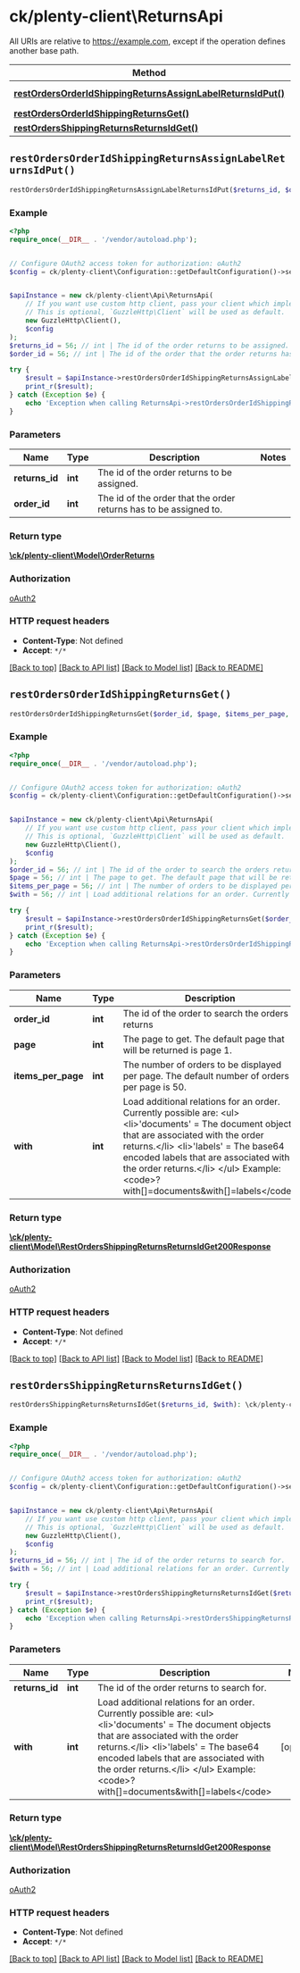 # ck/plenty-client\ReturnsApi

All URIs are relative to https://example.com, except if the operation defines another base path.

| Method | HTTP request | Description |
| ------------- | ------------- | ------------- |
| [**restOrdersOrderIdShippingReturnsAssignLabelReturnsIdPut()**](ReturnsApi.md#restOrdersOrderIdShippingReturnsAssignLabelReturnsIdPut) | **PUT** /rest/orders/{orderId}/shipping/returns/assign_label/{returnsId} |  |
| [**restOrdersOrderIdShippingReturnsGet()**](ReturnsApi.md#restOrdersOrderIdShippingReturnsGet) | **GET** /rest/orders/{orderId}/shipping/returns |  |
| [**restOrdersShippingReturnsReturnsIdGet()**](ReturnsApi.md#restOrdersShippingReturnsReturnsIdGet) | **GET** /rest/orders/shipping/returns/{returnsId} |  |


## `restOrdersOrderIdShippingReturnsAssignLabelReturnsIdPut()`

```php
restOrdersOrderIdShippingReturnsAssignLabelReturnsIdPut($returns_id, $order_id): \ck/plenty-client\Model\OrderReturns
```



### Example

```php
<?php
require_once(__DIR__ . '/vendor/autoload.php');


// Configure OAuth2 access token for authorization: oAuth2
$config = ck/plenty-client\Configuration::getDefaultConfiguration()->setAccessToken('YOUR_ACCESS_TOKEN');


$apiInstance = new ck/plenty-client\Api\ReturnsApi(
    // If you want use custom http client, pass your client which implements `GuzzleHttp\ClientInterface`.
    // This is optional, `GuzzleHttp\Client` will be used as default.
    new GuzzleHttp\Client(),
    $config
);
$returns_id = 56; // int | The id of the order returns to be assigned.
$order_id = 56; // int | The id of the order that the order returns has to be assigned to.

try {
    $result = $apiInstance->restOrdersOrderIdShippingReturnsAssignLabelReturnsIdPut($returns_id, $order_id);
    print_r($result);
} catch (Exception $e) {
    echo 'Exception when calling ReturnsApi->restOrdersOrderIdShippingReturnsAssignLabelReturnsIdPut: ', $e->getMessage(), PHP_EOL;
}
```

### Parameters

| Name | Type | Description  | Notes |
| ------------- | ------------- | ------------- | ------------- |
| **returns_id** | **int**| The id of the order returns to be assigned. | |
| **order_id** | **int**| The id of the order that the order returns has to be assigned to. | |

### Return type

[**\ck/plenty-client\Model\OrderReturns**](../Model/OrderReturns.md)

### Authorization

[oAuth2](../../README.md#oAuth2)

### HTTP request headers

- **Content-Type**: Not defined
- **Accept**: `*/*`

[[Back to top]](#) [[Back to API list]](../../README.md#endpoints)
[[Back to Model list]](../../README.md#models)
[[Back to README]](../../README.md)

## `restOrdersOrderIdShippingReturnsGet()`

```php
restOrdersOrderIdShippingReturnsGet($order_id, $page, $items_per_page, $with): \ck/plenty-client\Model\RestOrdersShippingReturnsReturnsIdGet200Response
```



### Example

```php
<?php
require_once(__DIR__ . '/vendor/autoload.php');


// Configure OAuth2 access token for authorization: oAuth2
$config = ck/plenty-client\Configuration::getDefaultConfiguration()->setAccessToken('YOUR_ACCESS_TOKEN');


$apiInstance = new ck/plenty-client\Api\ReturnsApi(
    // If you want use custom http client, pass your client which implements `GuzzleHttp\ClientInterface`.
    // This is optional, `GuzzleHttp\Client` will be used as default.
    new GuzzleHttp\Client(),
    $config
);
$order_id = 56; // int | The id of the order to search the orders returns
$page = 56; // int | The page to get. The default page that will be returned is page 1.
$items_per_page = 56; // int | The number of orders to be displayed per page. The default number of orders per page is 50.
$with = 56; // int | Load additional relations for an order. Currently possible are:  <ul>  <li>'documents' = The document objects that are associated with the order returns.</li>  <li>'labels' = The base64 encoded labels that are associated with the order returns.</li>  </ul>  Example: <code>?with[]=documents&with[]=labels</code>

try {
    $result = $apiInstance->restOrdersOrderIdShippingReturnsGet($order_id, $page, $items_per_page, $with);
    print_r($result);
} catch (Exception $e) {
    echo 'Exception when calling ReturnsApi->restOrdersOrderIdShippingReturnsGet: ', $e->getMessage(), PHP_EOL;
}
```

### Parameters

| Name | Type | Description  | Notes |
| ------------- | ------------- | ------------- | ------------- |
| **order_id** | **int**| The id of the order to search the orders returns | |
| **page** | **int**| The page to get. The default page that will be returned is page 1. | [optional] |
| **items_per_page** | **int**| The number of orders to be displayed per page. The default number of orders per page is 50. | [optional] |
| **with** | **int**| Load additional relations for an order. Currently possible are:  &lt;ul&gt;  &lt;li&gt;&#39;documents&#39; &#x3D; The document objects that are associated with the order returns.&lt;/li&gt;  &lt;li&gt;&#39;labels&#39; &#x3D; The base64 encoded labels that are associated with the order returns.&lt;/li&gt;  &lt;/ul&gt;  Example: &lt;code&gt;?with[]&#x3D;documents&amp;with[]&#x3D;labels&lt;/code&gt; | [optional] |

### Return type

[**\ck/plenty-client\Model\RestOrdersShippingReturnsReturnsIdGet200Response**](../Model/RestOrdersShippingReturnsReturnsIdGet200Response.md)

### Authorization

[oAuth2](../../README.md#oAuth2)

### HTTP request headers

- **Content-Type**: Not defined
- **Accept**: `*/*`

[[Back to top]](#) [[Back to API list]](../../README.md#endpoints)
[[Back to Model list]](../../README.md#models)
[[Back to README]](../../README.md)

## `restOrdersShippingReturnsReturnsIdGet()`

```php
restOrdersShippingReturnsReturnsIdGet($returns_id, $with): \ck/plenty-client\Model\RestOrdersShippingReturnsReturnsIdGet200Response
```



### Example

```php
<?php
require_once(__DIR__ . '/vendor/autoload.php');


// Configure OAuth2 access token for authorization: oAuth2
$config = ck/plenty-client\Configuration::getDefaultConfiguration()->setAccessToken('YOUR_ACCESS_TOKEN');


$apiInstance = new ck/plenty-client\Api\ReturnsApi(
    // If you want use custom http client, pass your client which implements `GuzzleHttp\ClientInterface`.
    // This is optional, `GuzzleHttp\Client` will be used as default.
    new GuzzleHttp\Client(),
    $config
);
$returns_id = 56; // int | The id of the order returns to search for.
$with = 56; // int | Load additional relations for an order. Currently possible are:  <ul>  <li>'documents' = The document objects that are associated with the order returns.</li>  <li>'labels' = The base64 encoded labels that are associated with the order returns.</li>  </ul>  Example: <code>?with[]=documents&with[]=labels</code>

try {
    $result = $apiInstance->restOrdersShippingReturnsReturnsIdGet($returns_id, $with);
    print_r($result);
} catch (Exception $e) {
    echo 'Exception when calling ReturnsApi->restOrdersShippingReturnsReturnsIdGet: ', $e->getMessage(), PHP_EOL;
}
```

### Parameters

| Name | Type | Description  | Notes |
| ------------- | ------------- | ------------- | ------------- |
| **returns_id** | **int**| The id of the order returns to search for. | |
| **with** | **int**| Load additional relations for an order. Currently possible are:  &lt;ul&gt;  &lt;li&gt;&#39;documents&#39; &#x3D; The document objects that are associated with the order returns.&lt;/li&gt;  &lt;li&gt;&#39;labels&#39; &#x3D; The base64 encoded labels that are associated with the order returns.&lt;/li&gt;  &lt;/ul&gt;  Example: &lt;code&gt;?with[]&#x3D;documents&amp;with[]&#x3D;labels&lt;/code&gt; | [optional] |

### Return type

[**\ck/plenty-client\Model\RestOrdersShippingReturnsReturnsIdGet200Response**](../Model/RestOrdersShippingReturnsReturnsIdGet200Response.md)

### Authorization

[oAuth2](../../README.md#oAuth2)

### HTTP request headers

- **Content-Type**: Not defined
- **Accept**: `*/*`

[[Back to top]](#) [[Back to API list]](../../README.md#endpoints)
[[Back to Model list]](../../README.md#models)
[[Back to README]](../../README.md)
